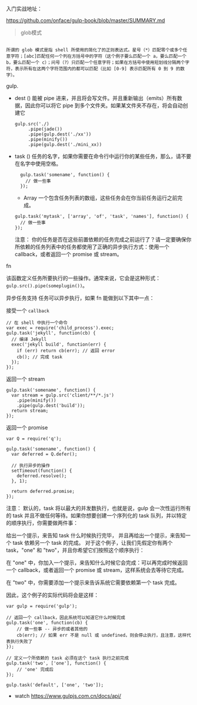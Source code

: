 
入门实战地址：

https://github.com/onface/gulp-book/blob/master/SUMMARY.md


> glob模式 
```

所谓的 glob 模式是指 shell 所使用的简化了的正则表达式。星号（*）匹配零个或多个任意字符；[abc]匹配任何一个列在方括号中的字符（这个例子要么匹配一个 a，要么匹配一个 b，要么匹配一个 c）；问号（?）只匹配一个任意字符；如果在方括号中使用短划线分隔两个字符，表示所有在这两个字符范围内的都可以匹配（比如 [0-9] 表示匹配所有 0 到 9 的数字）。
```

 
gulp.
  - dest ()  能被 pipe 进来，并且将会写文件。并且重新输出（emits）所有数据，因此你可以将它 pipe 到多个文件夹。如果某文件夹不存在，将会自动创建它

       ```
       gulp.src('./)
            .pipe(jade())
            .pipe(gulp.dest('./xx'))
            .pipe(minify())
            .pipe(gulp.dest('./mini_xx))
      ```

  - task ()  任务的名字，如果你需要在命令行中运行你的某些任务，那么，请不要在名字中使用空格。
      ```
        gulp.task('somename', function() {
          // 做一些事
        });
      ```
      - Array 一个包含任务列表的数组，这些任务会在你当前任务运行之前完成。
      ```
      gulp.task('mytask', ['array', 'of', 'task', 'names'], function() {
        // 做一些事
      });
      ```
      注意： 你的任务是否在这些前置依赖的任务完成之前运行了？请一定要确保你所依赖的任务列表中的任务都使用了正确的异步执行方式：使用一个 callback，或者返回一个 promise 或 stream。

fn 

该函数定义任务所要执行的一些操作。通常来说，它会是这种形式：`gulp.src().pipe(someplugin())`。

异步任务支持
任务可以异步执行，如果 fn 能做到以下其中一点：

接受一个 `callback`
```
// 在 shell 中执行一个命令
var exec = require('child_process').exec;
gulp.task('jekyll', function(cb) {
  // 编译 Jekyll
  exec('jekyll build', function(err) {
    if (err) return cb(err); // 返回 error
    cb(); // 完成 task
  });
});
```

返回一个 stream
```
gulp.task('somename', function() {
  var stream = gulp.src('client/**/*.js')
    .pipe(minify())
    .pipe(gulp.dest('build'));
  return stream;
});
```

返回一个 promise
```
var Q = require('q');

gulp.task('somename', function() {
  var deferred = Q.defer();

  // 执行异步的操作
  setTimeout(function() {
    deferred.resolve();
  }, 1);

  return deferred.promise;
});
```

注意： 默认的，task 将以最大的并发数执行，也就是说，gulp 会一次性运行所有的 task 并且不做任何等待。如果你想要创建一个序列化的 task 队列，并以特定的顺序执行，你需要做两件事：

给出一个提示，来告知 task 什么时候执行完毕，
并且再给出一个提示，来告知一个 task 依赖另一个 task 的完成。
对于这个例子，让我们先假定你有两个 task，"one" 和 "two"，并且你希望它们按照这个顺序执行：

在 "one" 中，你加入一个提示，来告知什么时候它会完成：可以再完成时候返回一个 callback，或者返回一个 promise 或 stream，这样系统会去等待它完成。

在 "two" 中，你需要添加一个提示来告诉系统它需要依赖第一个 task 完成。

因此，这个例子的实际代码将会是这样：

```
var gulp = require('gulp');

// 返回一个 callback，因此系统可以知道它什么时候完成
gulp.task('one', function(cb) {
    // 做一些事 -- 异步的或者其他的
    cb(err); // 如果 err 不是 null 或 undefined，则会停止执行，且注意，这样代表执行失败了
});

// 定义一个所依赖的 task 必须在这个 task 执行之前完成
gulp.task('two', ['one'], function() {
    // 'one' 完成后
});

gulp.task('default', ['one', 'two']);
```

- watch   https://www.gulpjs.com.cn/docs/api/